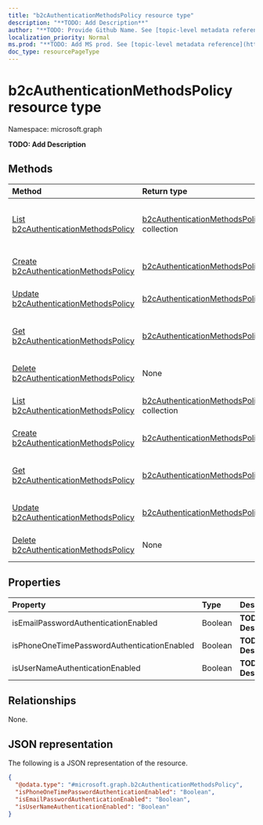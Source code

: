 ```yaml
---
title: "b2cAuthenticationMethodsPolicy resource type"
description: "**TODO: Add Description**"
author: "**TODO: Provide Github Name. See [topic-level metadata reference](https://msgo.azurewebsites.net/add/document/guidelines/metadata.html#topic-level-metadata)**"
localization_priority: Normal
ms.prod: "**TODO: Add MS prod. See [topic-level metadata reference](https://msgo.azurewebsites.net/add/document/guidelines/metadata.html#topic-level-metadata)**"
doc_type: resourcePageType
---
```


# b2cAuthenticationMethodsPolicy resource type

Namespace: microsoft.graph

**TODO: Add Description**

## Methods
|Method|Return type|Description|
|:---|:---|:---|
|[List b2cAuthenticationMethodsPolicy](../api/policyroot-list-b2cauthenticationmethodspolicy.md)|[b2cAuthenticationMethodsPolicy](../resources/b2cauthenticationmethodspolicy.md) collection|Get the b2cAuthenticationMethodsPolicy resources from the b2cAuthenticationMethodsPolicy navigation property.|
|[Create b2cAuthenticationMethodsPolicy](../api/policyroot-post-b2cauthenticationmethodspolicy.md)|[b2cAuthenticationMethodsPolicy](../resources/b2cauthenticationmethodspolicy.md)|Create a new b2cAuthenticationMethodsPolicy object.|
|[Update b2cAuthenticationMethodsPolicy](../api/policyroot-update-b2cauthenticationmethodspolicy.md)|[b2cAuthenticationMethodsPolicy](../resources/b2cauthenticationmethodspolicy.md)|Update the properties of a b2cAuthenticationMethodsPolicy object.|
|[Get b2cAuthenticationMethodsPolicy](../api/policyroot-get-b2cauthenticationmethodspolicy.md)|[b2cAuthenticationMethodsPolicy](../resources/b2cauthenticationmethodspolicy.md)|Read the properties and relationships of a [b2cAuthenticationMethodsPolicy](../resources/b2cauthenticationmethodspolicy.md) object.|
|[Delete b2cAuthenticationMethodsPolicy](../api/policyroot-delete-b2cauthenticationmethodspolicy.md)|None|Delete a [b2cAuthenticationMethodsPolicy](../resources/b2cauthenticationmethodspolicy.md) object.|
|[List b2cAuthenticationMethodsPolicy](../api/b2cauthenticationmethodspolicy-list.md)|[b2cAuthenticationMethodsPolicy](../resources/b2cauthenticationmethodspolicy.md) collection|Get a list of the [b2cAuthenticationMethodsPolicy](../resources/b2cauthenticationmethodspolicy.md) objects and their properties.|
|[Create b2cAuthenticationMethodsPolicy](../api/b2cauthenticationmethodspolicy-create.md)|[b2cAuthenticationMethodsPolicy](../resources/b2cauthenticationmethodspolicy.md)|Create a new [b2cAuthenticationMethodsPolicy](../resources/b2cauthenticationmethodspolicy.md) object.|
|[Get b2cAuthenticationMethodsPolicy](../api/b2cauthenticationmethodspolicy-get.md)|[b2cAuthenticationMethodsPolicy](../resources/b2cauthenticationmethodspolicy.md)|Read the properties and relationships of a [b2cAuthenticationMethodsPolicy](../resources/b2cauthenticationmethodspolicy.md) object.|
|[Update b2cAuthenticationMethodsPolicy](../api/b2cauthenticationmethodspolicy-update.md)|[b2cAuthenticationMethodsPolicy](../resources/b2cauthenticationmethodspolicy.md)|Update the properties of a [b2cAuthenticationMethodsPolicy](../resources/b2cauthenticationmethodspolicy.md) object.|
|[Delete b2cAuthenticationMethodsPolicy](../api/b2cauthenticationmethodspolicy-delete.md)|None|Deletes a [b2cAuthenticationMethodsPolicy](../resources/b2cauthenticationmethodspolicy.md) object.|

## Properties
|Property|Type|Description|
|:---|:---|:---|
|isEmailPasswordAuthenticationEnabled|Boolean|**TODO: Add Description**|
|isPhoneOneTimePasswordAuthenticationEnabled|Boolean|**TODO: Add Description**|
|isUserNameAuthenticationEnabled|Boolean|**TODO: Add Description**|

## Relationships
None.

## JSON representation
The following is a JSON representation of the resource.
<!-- {
  "blockType": "resource",
  "keyProperty": "id",
  "@odata.type": "microsoft.graph.b2cAuthenticationMethodsPolicy",
  "baseType": "",
  "openType": false
}
-->
``` json
{
  "@odata.type": "#microsoft.graph.b2cAuthenticationMethodsPolicy",
  "isPhoneOneTimePasswordAuthenticationEnabled": "Boolean",
  "isEmailPasswordAuthenticationEnabled": "Boolean",
  "isUserNameAuthenticationEnabled": "Boolean"
}
```

